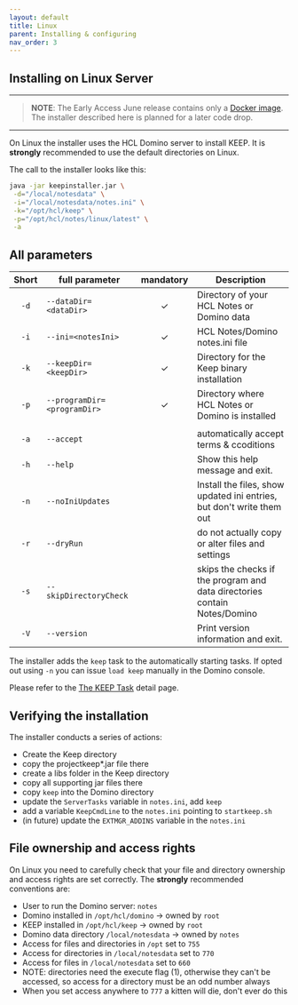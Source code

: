 ```yaml
---
layout: default
title: Linux
parent: Installing & configuring
nav_order: 3
---
```


## Installing on Linux Server

---

> **NOTE**: The Early Access June release contains only a [Docker image](../docker). The installer described here is planned for a later code drop.

---

On Linux the installer uses the HCL Domino server to install KEEP.
It is **strongly** recommended to use the default directories on Linux.

The call to the installer looks like this:

```bash
java -jar keepinstaller.jar \
 -d="/local/notesdata" \
 -i="/local/notesdata/notes.ini" \
 -k="/opt/hcl/keep" \
 -p="/opt/hcl/notes/linux/latest" \
 -a
```

## All parameters

| Short | full parameter              | mandatory | Description                                                                     |
| :---: | --------------------------- | :-------: | ------------------------------------------------------------------------------- |
| `-d`  | `--dataDir=<dataDir>`       |     ✓     | Directory of your HCL Notes or Domino data                                      |
| `-i`  | `--ini=<notesIni>`          |     ✓     | HCL Notes/Domino notes.ini file                                                 |
| `-k`  | `--keepDir=<keepDir>`       |     ✓     | Directory for the Keep binary installation                                      |
| `-p`  | `--programDir=<programDir>` |     ✓     | Directory where HCL Notes or Domino is installed                                |
|       |                             |           |
| `-a`  | `--accept`                  |           | automatically accept terms & ccoditions                                         |
| `-h`  | `--help`                    |           | Show this help message and exit.                                                |
| `-n`  | `--noIniUpdates`            |           | Install the files, show updated ini entries, but don't write them out           |
| `-r`  | `--dryRun`                  |           | do not actually copy or alter files and settings                                |
| `-s`  | `--skipDirectoryCheck`      |           | skips the checks if the program and data directories<br /> contain Notes/Domino |
| `-V`  | `--version`                 |           | Print version information and exit.                                             |

The installer adds the `keep` task to the automatically starting tasks. If opted out using `-n` you can issue `load keep` manually in the Domino console.

Please refer to the [The KEEP Task](../../usingkeep/keeptask) detail page.

## Verifying the installation

The installer conducts a series of actions:

- Create the Keep directory
- copy the projectkeep\*.jar file there
- create a libs folder in the Keep directory
- copy all supporting jar files there
- copy `keep` into the Domino directory
- update the `ServerTasks` variable in `notes.ini`, add `keep`
- add a variable `KeepCmdLine` to the `notes.ini` pointing to `startkeep.sh`
- (in future) update the `EXTMGR_ADDINS` variable in the `notes.ini`

## File ownership and access rights

On Linux you need to carefully check that your file and directory ownership and access rights are set correctly. The **strongly** recommended conventions are:

- User to run the Domino server: `notes`
- Domino installed in `/opt/hcl/domino` -> owned by `root`
- KEEP installed in `/opt/hcl/keep` -> owned by `root`
- Domino data directory `/local/notesdata` -> owned by `notes`
- Access for files and directories in `/opt` set to `755`
- Access for directories in `/local/notesdata` set to `770`
- Access for files in `/local/notesdata` set to `660`
- NOTE: directories need the execute flag (1), otherwise they can't be accessed, so access for a directory must be an odd number always
- When you set access anywhere to `777` a kitten will die, don't ever do this
